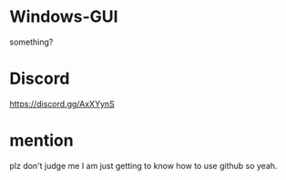 # Windows-GUI
something?

# Discord

https://discord.gg/AxXYynS

# mention
 
plz don't judge me I am just getting to know how to use github so yeah.
